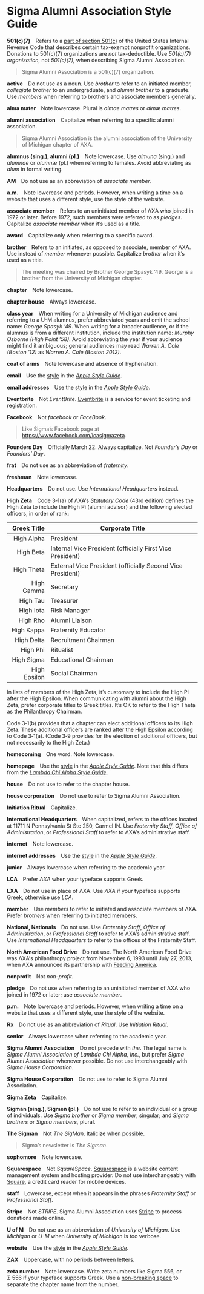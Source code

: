 # Sigma Alumni Association Style Guide

**501(c)(7)** Refers to a
[part of section 501(c)](https://en.wikipedia.org/wiki/501(c)_organization#501(c)(7))
of the United States Internal Revenue Code that describes certain tax-exempt
nonprofit organizations. Donations to 501(c)(7) organizations are _not_
tax-deductible. Use _501(c)(7) organization_, not _501(c)(7)_, when describing
Sigma Alumni Association.

> Sigma Alumni Association is a 501(c)(7) organization.

**active** Do not use as a noun. Use _brother_ to refer to an initiated member,
_collegiate brother_ to an undergraduate, and _alumni brother_ to a graduate.
Use _members_ when referring to brothers and associate members generally.

**alma mater** Note lowercase. Plural is _almae matres_ or _almæ matres_.

**alumni association** Capitalize when referring to a specific alumni
association.

> Sigma Alumni Association is the alumni association of the University of
> Michigan chapter of ΛΧΑ.

**alumnus (sing.), alumni (pl.)** Note lowercase. Use _almuna_ (sing.) and
_alumnae_ or _alumnæ_ (pl.) when referring to females. Avoid abbreviating as
_alum_ in formal writing.

**AM** Do not use as an abbreviation of _associate member_.

**a.m.** Note lowercase and periods. However, when writing a time on a website
that uses a different style, use the style of the website.

**associate member** Refers to an uninitiated member of ΛΧΑ who joined in 1972
or later. Before 1972, such members were referred to as _pledges_. Capitalize
_associate member_ when it’s used as a title.

**award** Capitalize only when referring to a specific award.

**brother** Refers to an initiated, as opposed to associate, member of ΛΧΑ. Use
instead of _member_ whenever possible. Capitalize _brother_ when it’s used as a
title.

> The meeting was chaired by Brother George Spasyk ’49. George is a brother from
> the University of Michigan chapter.

**chapter** Note lowercase.

**chapter house** Always lowercase.

**class year** When writing for a University of Michigan audience and referring
to a U-M alumnus, prefer abbreviated years and omit the school name: _George
Spasyk ’49_. When writing for a broader audience, or if the alumnus is from a
different institution, include the institution name: _Murphy Osborne (High
Point ’58)_. Avoid abbreviating the year if your audience might find it
ambiguous; general audiences may read _Warren A. Cole (Boston ’12)_ as
_Warren A. Cole (Boston 2012)_.

**coat of arms** Note lowercase and absence of hyphenation.

**email** Use the
[style](https://help.apple.com/applestyleguide/#/apsg076a7313?sub=apd14471f7d0ccc4)
in the [_Apple Style Guide_](https://help.apple.com/applestyleguide/).

**email addresses** Use the
[style](https://help.apple.com/applestyleguide/#/apsg076a7313?sub=apdc5203474e8994)
in the [_Apple Style Guide_](https://help.apple.com/applestyleguide/).

**Eventbrite** Not _EventBrite_. [Eventbrite](https://www.eventbrite.com) is a
service for event ticketing and registration.

**Facebook** Not _facebook_ or _FaceBook_.

> Like Sigma’s Facebook page at https://www.facebook.com/lcasigmazeta.

**Founders Day** Officially March 22. Always capitalize. Not _Founder’s Day_ or
_Founders’ Day_.

**frat** Do not use as an abbreviation of _fraternity_.

**freshman** Note lowercase.

**Headquarters** Do not use. Use _International Headquarters_ instead.

**High Zeta** Code 3‑1(a) of ΛΧΑ’s
[_Statutory Code_](https://www.lambdachi.org/aboutlca-2/policies/) (43rd
edition) defines the High Zeta to include the High Pi (alumni advisor) and the
following elected officers, in order of rank:

|  Greek Title | Corporate Title                                            |
|-------------:|------------------------------------------------------------|
|   High Alpha | President                                                  |
|    High Beta | Internal Vice President (officially First Vice President)  |
|   High Theta | External Vice President (officially Second Vice President) |
|   High Gamma | Secretary                                                  |
|     High Tau | Treasurer                                                  |
|    High Iota | Risk Manager                                               |
|     High Rho | Alumni Liaison                                             |
|   High Kappa | Fraternity Educator                                        |
|   High Delta | Recruitment Chairman                                       |
|     High Phi | Ritualist                                                  |
|   High Sigma | Educational Chairman                                       |
| High Epsilon | Social Chairman                                            |

In lists of members of the High Zeta, it’s customary to include the High Pi
after the High Epsilon. When communicating with alumni about the High Zeta,
prefer corporate titles to Greek titles. It’s OK to refer to the High Theta as
the Philanthropy Chairman.

Code 3‑1(b) provides that a chapter can elect additional officers to its High
Zeta. These additional officers are ranked after the High Epsilon according to
Code 3‑1(a). (Code 3‑9 provides for the election of additional officers, but not
necessarily to the High Zeta.)

**homecoming** One word. Note lowercase.

**homepage** Use the
[style](https://help.apple.com/applestyleguide/#/apsg9dac5903?sub=apd6fa3bd2d784e4)
in the [_Apple Style Guide_](https://help.apple.com/applestyleguide/). Note that
this differs from the
[_Lambda Chi Alpha Style Guide_](https://www.lambdachi.org/fraternity/lca-style-guide/).

**house** Do not use to refer to the chapter house.

**house corporation** Do not use to refer to Sigma Alumni Association.

**Initiation Ritual** Capitalize.

**International Headquarters** When capitalized, refers to the offices located
at 11711 N Pennsylvania St Ste 250, Carmel IN. Use _Fraternity Staff_, _Office
of Administration_, or _Professional Staff_ to refer to ΛΧΑ’s administrative
staff.

**internet** Note lowercase.

**internet addresses** Use the
[style](https://help.apple.com/applestyleguide/#/apsg346ef241?sub=apd6071d685867d4)
in the [_Apple Style Guide_](https://help.apple.com/applestyleguide/).

**junior** Always lowercase when referring to the academic year.

**LCA** Prefer _ΛΧΑ_ when your typeface supports Greek.

**LXA** Do not use in place of ΛΧΑ. Use _ΛΧΑ_ if your typeface supports Greek,
otherwise use _LCA_.

**member** Use _members_ to refer to initiated and associate members of ΛΧΑ.
Prefer _brothers_ when referring to initiated members.

**National, Nationals** Do not use. Use _Fraternity Staff_, _Office of
Administration_, or _Professional Staff_ to refer to ΛΧΑ’s administrative staff.
Use _International Headquarters_ to refer to the offices of the Fraternity
Staff.

**North American Food Drive** Do not use. The North American Food Drive was
ΛΧΑ’s philanthropy project from November 6, 1993 until July 27, 2013, when ΛΧΑ
announced its partnership with [Feeding America](http://www.feedingamerica.org).

**nonprofit** Not _non-profit_.

**pledge** Do not use when referring to an uninitiated member of ΛΧΑ who joined
in 1972 or later; use _associate member_.

**p.m.** Note lowercase and periods. However, when writing a time on a website
that uses a different style, use the style of the website.

**Rx** Do not use as an abbreviation of _Ritual_. Use _Initiation Ritual._

**senior** Always lowercase when referring to the academic year.

**Sigma Alumni Association** Do not precede with _the_. The legal name is _Sigma
Alumni Association of Lambda Chi Alpha, Inc._, but prefer _Sigma Alumni
Association_ whenever possible. Do not use interchangeably with _Sigma House
Corporation_.

**Sigma House Corporation** Do not use to refer to Sigma Alumni Association.

**Sigma Zeta** Capitalize.

**Sigman (sing.), Sigmen (pl.)** Do not use to refer to an individual or a group
of individuals. Use _Sigma brother_ or _Sigma member_, singular; and _Sigma
brothers_ or _Sigma members_, plural.

**The Sigman** Not _The SigMan_. Italicize when possible.

> Sigma’s newsletter is _The Sigman_.

**sophomore** Note lowercase.

**Squarespace** Not _SquareSpace_. [Squarespace](https://www.squarespace.com) is
a website content management system and hosting provider. Do not use
interchangeably with [Square](https://squareup.com), a credit card reader for
mobile devices.

**staff** Lowercase, except when it appears in the phrases _Fraternity Staff_
or _Professional Staff_.

**Stripe** Not _STRIPE_. Sigma Alumni Association uses
[Stripe](https://stripe.com) to process donations made online.

**U of M** Do not use as an abbreviation of _University of Michigan_. Use
_Michigan_ or _U-M_ when _University of Michigan_ is too verbose.

**website** Use the
[style](https://help.apple.com/applestyleguide/#/apsg48ccd3b3?sub=apdfdd515243aa04)
in the [_Apple Style Guide_](https://help.apple.com/applestyleguide/).

**ΖΑΧ** Uppercase, with no periods between letters.

**zeta number** Note lowercase. Write zeta numbers like Sigma 556, or Σ 556 if
your typeface supports Greek. Use a
[non-breaking space](https://en.wikipedia.org/wiki/Non-breaking_space) to
separate the chapter name from the number.
